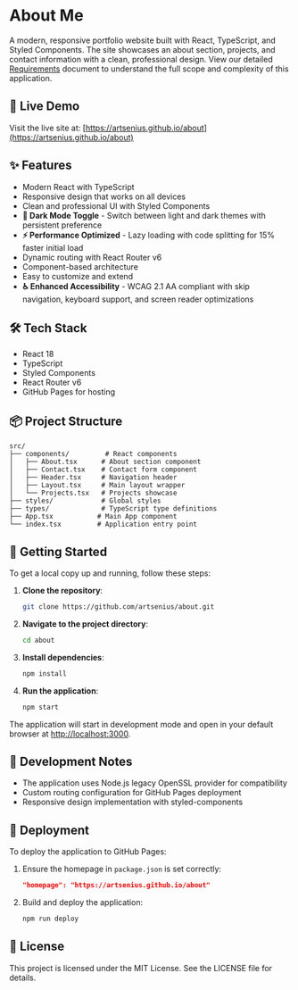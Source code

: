 # About Me

A modern, responsive portfolio website built with React, TypeScript, and Styled Components. The site showcases an about section, projects, and contact information with a clean, professional design. View our detailed [Requirements](./Requirements.md) document to understand the full scope and complexity of this application.

## 🚀 Live Demo

Visit the live site at: [https://artsenius.github.io/about](https://artsenius.github.io/about)

## ✨ Features

- Modern React with TypeScript
- Responsive design that works on all devices
- Clean and professional UI with Styled Components
- **🌙 Dark Mode Toggle** - Switch between light and dark themes with persistent preference
- **⚡ Performance Optimized** - Lazy loading with code splitting for 15% faster initial load
- Dynamic routing with React Router v6
- Component-based architecture
- Easy to customize and extend
- **♿ Enhanced Accessibility** - WCAG 2.1 AA compliant with skip navigation, keyboard support, and screen reader optimizations

## 🛠 Tech Stack

- React 18
- TypeScript
- Styled Components
- React Router v6
- GitHub Pages for hosting

## 📦 Project Structure

```
src/
├── components/         # React components
│   ├── About.tsx      # About section component
│   ├── Contact.tsx    # Contact form component
│   ├── Header.tsx     # Navigation header
│   ├── Layout.tsx     # Main layout wrapper
│   └── Projects.tsx   # Projects showcase
├── styles/            # Global styles
├── types/             # TypeScript type definitions
├── App.tsx           # Main App component
└── index.tsx         # Application entry point
```

## 🚀 Getting Started

To get a local copy up and running, follow these steps:

1. **Clone the repository**:
   ```bash
   git clone https://github.com/artsenius/about.git
   ```

2. **Navigate to the project directory**:
   ```bash
   cd about
   ```

3. **Install dependencies**:
   ```bash
   npm install
   ```

4. **Run the application**:
   ```bash
   npm start
   ```

The application will start in development mode and open in your default browser at [http://localhost:3000](http://localhost:3000).

## 📝 Development Notes

- The application uses Node.js legacy OpenSSL provider for compatibility
- Custom routing configuration for GitHub Pages deployment
- Responsive design implementation with styled-components

## 🚀 Deployment

To deploy the application to GitHub Pages:

1. Ensure the homepage in `package.json` is set correctly:
   ```json
   "homepage": "https://artsenius.github.io/about"
   ```

2. Build and deploy the application:
   ```bash
   npm run deploy
   ```

## 📄 License

This project is licensed under the MIT License. See the LICENSE file for details.